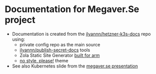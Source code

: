 # Documentation for Megaver.Se project

- Documentation is created from the [ilyannn/hetzner-k3s-docs](https://github.com/ilyannn/hetzner-k3s-docs) repo using:
  - private config repo as the main source
  - [ilyannn/publish-secret-docs](https://github.com/ilyannn/publish-secret-docs) tools
  - Zola Static Site Generator [built for arm](https://github.com/ilyannn/zola/blob/arm/Dockerfile) 
  - [no style, please!](https://www.getzola.org/themes/no-style-please/) theme
- See also Kubernetes slide from the [megaver.se presentation](https://www.icloud.com/keynote/005yAB0Y4s_dsENfj_HhS8R1g#Megaverse)

